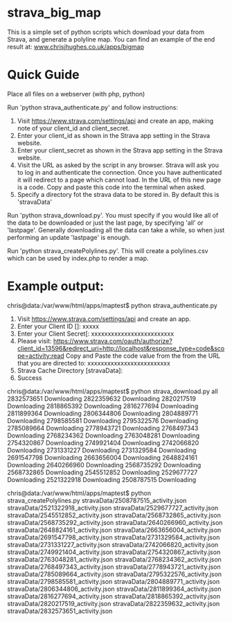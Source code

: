 # strava_big_map
This is a simple set of python scripts which download your data from Strava, and generate a polyline map.
You can find an example of the end result at: www.chrisjhughes.co.uk/apps/bigmap

# Quick Guide
Place all files on a webserver (with php, python)

Run 'python strava_authenticate.py' and follow instructions:

1. Visit https://www.strava.com/settings/api and create an app, making note of your client_id and client_secret.
2. Enter your client_id as shown in the Strava app setting in the Strava website.
3. Enter your client_secret as shown in the Strava app setting in the Strava website.
4. Visit the URL as asked by the script in any browser. Strava will ask you to log in and authenticate the connection. Once you have authenticated it will redirect to a page which cannot load. In the URL of this new page is a code. Copy and paste this code into the terminal when asked.
5. Specify a directory fot the strava data to be stored in. By default this is 'stravaData'

Run 'python strava_download.py'. You must specify if you would like all of the data to be downloaded or just the last page, by specifying 'all' or 'lastpage'. Generally downloading all the data can take a while, so when just performing an update 'lastpage' is enough.

Run 'python strava_createPolylines.py'. This will create a polylines.csv which can be used by index.php to render a map.




# Example output:

chris@data:/var/www/html/apps/maptest$ python strava_authenticate.py 
1. Visit https://www.strava.com/settings/api and create an app.
2. Enter your Client ID []: xxxxx
3. Enter your Client Secret[: xxxxxxxxxxxxxxxxxxxxxxxxx
4. Please visit:
https://www.strava.com/oauth/authorize?client_id=13596&redirect_uri=http://localhost&response_type=code&scope=activity:read
Copy and Paste the code value from the from the URL that you are directed to: xxxxxxxxxxxxxxxxxxxxxxxxx
5. Strava Cache Directory [stravaData]: 
6. Success


chris@data:/var/www/html/apps/maptest$ python strava_download.py all
2832573651 Downloading
2822359632 Downloading
2820217519 Downloading
2818865392 Downloading
2816277694 Downloading
2811899364 Downloading
2806344806 Downloading
2804889771 Downloading
2798585581 Downloading
2795322576 Downloading
2785089664 Downloading
2778943721 Downloading
2768497343 Downloading
2768234362 Downloading
2763048281 Downloading
2754320867 Downloading
2749921404 Downloading
2742066820 Downloading
2731331227 Downloading
2731329584 Downloading
2691547798 Downloading
2663656004 Downloading
2648824161 Downloading
2640266960 Downloading
2568735292 Downloading
2568732865 Downloading
2545512852 Downloading
2529677727 Downloading
2521322918 Downloading
2508787515 Downloading


chris@data:/var/www/html/apps/maptest$ python strava_createPolylines.py 
stravaData/2508787515_activity.json
stravaData/2521322918_activity.json
stravaData/2529677727_activity.json
stravaData/2545512852_activity.json
stravaData/2568732865_activity.json
stravaData/2568735292_activity.json
stravaData/2640266960_activity.json
stravaData/2648824161_activity.json
stravaData/2663656004_activity.json
stravaData/2691547798_activity.json
stravaData/2731329584_activity.json
stravaData/2731331227_activity.json
stravaData/2742066820_activity.json
stravaData/2749921404_activity.json
stravaData/2754320867_activity.json
stravaData/2763048281_activity.json
stravaData/2768234362_activity.json
stravaData/2768497343_activity.json
stravaData/2778943721_activity.json
stravaData/2785089664_activity.json
stravaData/2795322576_activity.json
stravaData/2798585581_activity.json
stravaData/2804889771_activity.json
stravaData/2806344806_activity.json
stravaData/2811899364_activity.json
stravaData/2816277694_activity.json
stravaData/2818865392_activity.json
stravaData/2820217519_activity.json
stravaData/2822359632_activity.json
stravaData/2832573651_activity.json
